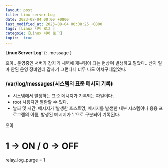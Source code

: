 ```yaml
---
layout: post
title: Linx server Log
date: 2023-08-04 00:00 +0800
last_modified_at: 2023-08-04 00:08:25 +0800
tags: [Linux 서버 로그 ]
categoie: [Linux 서버 로그]
topic:  true
---
```

**Linux Server Log**!
{: .message }

으아.. 운영중인 서버가 갑자기 새벽에 재부팅이 되는 현상이 발생하고 말았다.. 산지 얼마 안된 운영 장비인데 갑자기 그런다니 너무 나도 어처구니없었따.

### /var/log/messages(시스템의 표준 메시지 기록)

 - 시스템에서 발생하는 표준 메시지가 기록되는 파일이다.
 - root 사용자만 열람할 수 있다.
 - 날짜 및 시간, 메시지가 발생한 호스트명, 메시지를 발생한 내부 시스템이나 응용 프로그램의 이름, 발생된 메시지가 ':'으로 구분되어 기록된다.


으아 
# 1 -> ON / 0 -> OFF
relay_log_purge = 1
```

